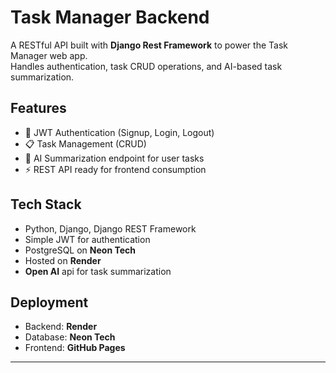 # Task Manager Backend

A RESTful API built with **Django Rest Framework** to power the Task Manager web app.  
Handles authentication, task CRUD operations, and AI-based task summarization.

## Features
- 🔐 JWT Authentication (Signup, Login, Logout)
- 📋 Task Management (CRUD)
- 🤖 AI Summarization endpoint for user tasks
- ⚡ REST API ready for frontend consumption

## Tech Stack
- Python, Django, Django REST Framework
- Simple JWT for authentication
- PostgreSQL on **Neon Tech**
- Hosted on **Render**
- **Open AI** api for task summarization

## Deployment
- Backend: **Render**
- Database: **Neon Tech**
- Frontend: **GitHub Pages**

---

